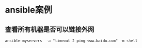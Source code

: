 # ansible案例

## 查看所有机器是否可以链接外网

```
ansible myservers  -a "timeout 2 ping www.baidu.com" -m shell
```
